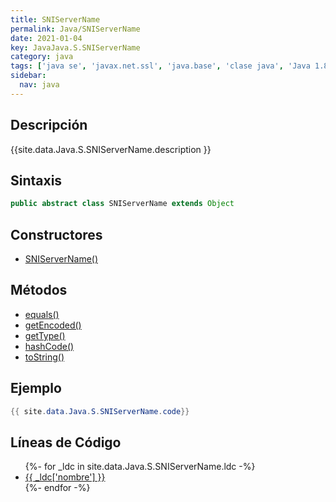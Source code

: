 ```yaml
---
title: SNIServerName
permalink: Java/SNIServerName
date: 2021-01-04
key: JavaJava.S.SNIServerName
category: java
tags: ['java se', 'javax.net.ssl', 'java.base', 'clase java', 'Java 1.8']
sidebar: 
  nav: java
---
```


## Descripción
{{site.data.Java.S.SNIServerName.description }}

## Sintaxis
~~~java
public abstract class SNIServerName extends Object
~~~

## Constructores
* [SNIServerName()](/Java/SNIServerName/SNIServerName/)

## Métodos
* [equals()](/Java/SNIServerName/equals)
* [getEncoded()](/Java/SNIServerName/getEncoded)
* [getType()](/Java/SNIServerName/getType)
* [hashCode()](/Java/SNIServerName/hashCode)
* [toString()](/Java/SNIServerName/toString)

## Ejemplo
~~~java
{{ site.data.Java.S.SNIServerName.code}}
~~~

## Líneas de Código
<ul>
{%- for _ldc in site.data.Java.S.SNIServerName.ldc -%}
   <li>
       <a href="{{_ldc['url'] }}">{{ _ldc['nombre'] }}</a>
   </li>
{%- endfor -%}
</ul>
